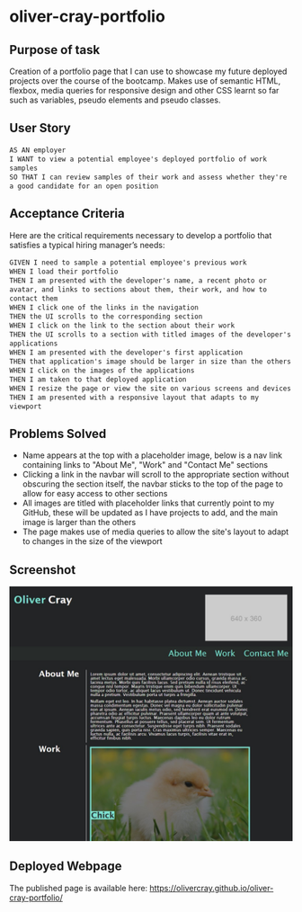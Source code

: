 # oliver-cray-portfolio

## Purpose of task

Creation of a portfolio page that I can use to showcase my future deployed projects over the course of the bootcamp. Makes use of semantic HTML, flexbox, media queries for responsive design and other CSS learnt so far such as variables, pseudo elements and pseudo classes.

## User Story

```
AS AN employer
I WANT to view a potential employee's deployed portfolio of work samples
SO THAT I can review samples of their work and assess whether they're a good candidate for an open position
```


## Acceptance Criteria

Here are the critical requirements necessary to develop a portfolio that satisfies a typical hiring manager’s needs:

```
GIVEN I need to sample a potential employee's previous work
WHEN I load their portfolio
THEN I am presented with the developer's name, a recent photo or avatar, and links to sections about them, their work, and how to contact them
WHEN I click one of the links in the navigation
THEN the UI scrolls to the corresponding section
WHEN I click on the link to the section about their work
THEN the UI scrolls to a section with titled images of the developer's applications
WHEN I am presented with the developer's first application
THEN that application's image should be larger in size than the others
WHEN I click on the images of the applications
THEN I am taken to that deployed application
WHEN I resize the page or view the site on various screens and devices
THEN I am presented with a responsive layout that adapts to my viewport
```

## Problems Solved

- Name appears at the top with a placeholder image, below is a nav link containing links to "About Me", "Work" and "Contact Me" sections
- Clicking a link in the navbar will scroll to the appropriate section without obscuring the section itself, the navbar sticks to the top of the page to allow for easy access to other sections
- All images are titled with placeholder links that currently point to my GitHub, these will be updated as I have projects to add, and the main image is larger than the others
- The page makes use of media queries to allow the site's layout to adapt to changes in the size of the viewport


## Screenshot

![Webpage Screenshot](./assets/images/screenshot-of-webpage.jpg) 

## Deployed Webpage

The published page is available here: https://olivercray.github.io/oliver-cray-portfolio/